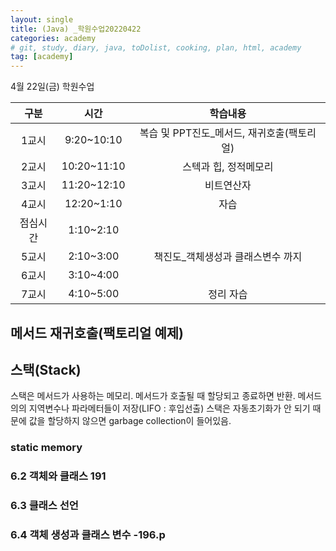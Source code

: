 ```yaml
---
layout: single
title: (Java) _학원수업20220422
categories: academy
# git, study, diary, java, toDolist, cooking, plan, html, academy
tag: [academy] 
---
```


4월 22일(금) 학원수업

|구분|시간|학습내용|
|:--:|:--:|:--:| 
|1교시|9:20~10:10|복습 및 PPT진도_메서드, 재귀호출(팩토리얼)|
|2교시|10:20~11:10|스텍과 힙, 정적메모리|
|3교시|11:20~12:10|비트연산자|
|4교시|12:20~1:10|자습|
|점심시간|1:10~2:10||
|5교시|2:10~3:00|책진도_객체생성과 클래스변수 까지|
|6교시|3:10~4:00||
|7교시|4:10~5:00|정리 자습|

## 메서드 재귀호출(팩토리얼 예제)

## 스택(Stack)

스택은 메서드가 사용하는 메모리.
메서드가 호출될 때 할당되고 종료하면 반환.
메서드의의 지역변수나 파라메터들이 저장(LIFO : 후입선출)
스택은 자동초기화가 안 되기 때문에 값을 할당하지 않으면 garbage collection이 들어있음.


### static memory


### 6.2 객체와 클래스 191

### 6.3 클래스 선언 

### 6.4 객체 생성과 클래스 변수 -196.p


